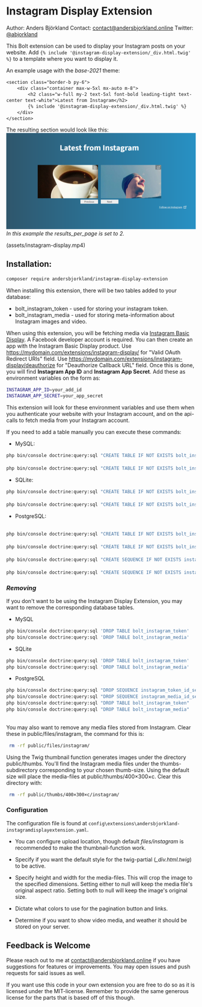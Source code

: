 # Instagram Display Extension

Author: Anders Björkland
Contact: contact@andersbjorkland.online
Twitter: [@abjorkland](https://twitter.com/abjorkland)

This Bolt extension can be used to display your Instagram posts on your website. 
Add ``{% include '@instagram-display-extension/_div.html.twig' %}`` to a template where you want to display it.

An example usage with the *base-2021* theme:
```twig
<section class="border-b py-6">
    <div class="container max-w-5xl mx-auto m-8">
        <h2 class="w-full my-2 text-5xl font-bold leading-tight text-center text-white">Latest from Instagram</h2>
        {% include '@instagram-display-extension/_div.html.twig' %}
    </div>
</section>
```

The resulting section would look like this:
![Screenshot](assets/screenshot_splash.png)
*In this example the results_per_page is set to 2.*

(assets/instagram-display.mp4)

## Installation:

```bash
composer require andersbjorkland/instagram-display-extension
```

When installing this extension, there will be two tables added to your database:  
* bolt_instagram_token - used for storing your instagram token.
* bolt_instagram_media - used for storing meta-information about Instagram images and video.

When using this extension, you will be fetching media via [Instagram Basic Display](https://developers.facebook.com/docs/instagram-basic-display-api). 
A Facebook developer account is required. You can then create an app with the Instagram Basic Display product. 
Use https://mydomain.com/extensions/instagram-display/ for "Valid OAuth Redirect URIs" field.
Use https://mydomain.com/extensions/instagram-display/deauthorize for "Deauthorize Callback URL" field.
Once this is done, you will find **Instagram App ID** and **Instagram App Secret**. Add these as environment variables on the form as:  

```bash
INSTAGRAM_APP_ID=your_add_id
INSTAGRAM_APP_SECRET=your_app_secret
```

This extension will look for these environment variables and use them when you authenticate your website with your Instagram account, 
and on the api-calls to fetch media from your Instagram account.  
  
If you need to add a table manually you can execute these commands:  

* MySQL:
```bash
php bin/console doctrine:query:sql "CREATE TABLE IF NOT EXISTS bolt_instagram_token (id INT AUTO_INCREMENT NOT NULL, token VARCHAR(255) DEFAULT NULL, expires_in DATETIME DEFAULT NULL, instagram_user_id VARCHAR(255) DEFAULT NULL, PRIMARY KEY(id))"

php bin/console doctrine:query:sql "CREATE TABLE IF NOT EXISTS bolt_instagram_media (id INT AUTO_INCREMENT NOT NULL, instagram_id VARCHAR(255) NOT NULL, media_type VARCHAR(255) NOT NULL, caption LONGTEXT CHARACTER SET utf8mb4 COLLATE utf8mb4_unicode_ci DEFAULT NULL, timestamp VARCHAR(255) NOT NULL, filepath VARCHAR(255) DEFAULT NULL, instagram_url TEXT DEFAULT NULL, permalink VARCHAR(255) DEFAULT NULL, instagram_username VARCHAR(255) DEFAULT NULL, PRIMARY KEY(id))"
```

* SQLite:
```bash
php bin/console doctrine:query:sql "CREATE TABLE IF NOT EXISTS bolt_instagram_token (id INTEGER PRIMARY KEY AUTOINCREMENT NOT NULL, token VARCHAR(255) DEFAULT NULL, expires_in DATETIME DEFAULT NULL, instagram_user_id VARCHAR(255) DEFAULT NULL)"

php bin/console doctrine:query:sql "CREATE TABLE IF NOT EXISTS bolt_instagram_media (id INTEGER PRIMARY KEY AUTOINCREMENT NOT NULL, instagram_id VARCHAR(255) NOT NULL, media_type VARCHAR(255) NOT NULL, caption CLOB DEFAULT NULL, timestamp VARCHAR(255) NOT NULL, instagram_url VARCHAR(255) NOT NULL, filepath VARCHAR(255) DEFAULT NULL, permalink VARCHAR(255) DEFAULT NULL, instagram_username VARCHAR(255) DEFAULT NULL)"
```

* PostgreSQL:
```bash

php bin/console doctrine:query:sql "CREATE TABLE IF NOT EXISTS bolt_instagram_token (id INT NOT NULL, token VARCHAR(255) DEFAULT NULL, expires_in TIMESTAMP(0) WITHOUT TIME ZONE DEFAULT NULL, instagram_user_id VARCHAR(255) DEFAULT NULL, PRIMARY KEY(id))"

php bin/console doctrine:query:sql "CREATE TABLE IF NOT EXISTS bolt_instagram_media (id INT NOT NULL, instagram_id VARCHAR(255) NOT NULL, media_type VARCHAR(255) NOT NULL, caption TEXT DEFAULT NULL, timestamp VARCHAR(255) NOT NULL, filepath VARCHAR(255) DEFAULT NULL, instagram_url VARCHAR(255) DEFAULT NULL, permalink VARCHAR(255) DEFAULT NULL, instagram_username VARCHAR(255) DEFAULT NULL, PRIMARY KEY(id))"

php bin/console doctrine:query:sql "CREATE SEQUENCE IF NOT EXISTS instagram_token_id_seq INCREMENT BY 1 MINVALUE 1 START 1"

php bin/console doctrine:query:sql "CREATE SEQUENCE IF NOT EXISTS instagram_media_id_seq INCREMENT BY 1 MINVALUE 1 START 1"
```



### *Removing*  
If you don't want to be using the Instagram Display Extension, you may want to remove the corresponding database tables.

* MySQL
```bash
php bin/console doctrine:query:sql 'DROP TABLE bolt_instagram_token'
php bin/console doctrine:query:sql 'DROP TABLE bolt_instagram_media'
```

* SQLite
```bash
php bin/console doctrine:query:sql 'DROP TABLE bolt_instagram_token'
php bin/console doctrine:query:sql 'DROP TABLE bolt_instagram_media'
```

* PostgreSQL
```bash
php bin/console doctrine:query:sql "DROP SEQUENCE instagram_token_id_seq CASCADE"
php bin/console doctrine:query:sql "DROP SEQUENCE instagram_media_id_seq CASCADE"
php bin/console doctrine:query:sql "DROP TABLE bolt_instagram_token"
php bin/console doctrine:query:sql "DROP TABLE bolt_instagram_media"
     
```

You may also want to remove any media files stored from Instagram. Clear these in public/files/instagram, the command for this is:  
```bash
 rm -rf public/files/instagram/
```

Using the Twig thumbnail function generates images under the directory public/thumbs. You'll find the Instagram media files under the thumbs-subdirectory corresponding to your chosen thumb-size. Using the default size will place the media-files at public/thumbs/400×300×c. Clear this directory with:  
```bash
 rm -rf public/thumbs/400×300×c/instagram/
```

### Configuration
The configuration file is found at ``config\extensions\andersbjorkland-instagramdisplayextension.yaml``. 

* You can configure upload location, though default *files/instagram* is recommended to make the thumbnail-function work. 

* Specify if you want the default style for the twig-partial (*_div.html.twig*) to be active.

* Specify height and width for the media-files. This will crop the image to the specified dimensions. Setting either to null will keep the media file's original aspect ratio. Setting both to null will keep the image's original size.

* Dictate what colors to use for the pagination button and links.

* Determine if you want to show video media, and weather it should be stored on your server.


## Feedback is Welcome
Please reach out to me at contact@andersbjorkland.online if you have suggestions for features or improvements. You may open issues and push requests for said issues as well.   
  
If you want use this code in your own extension you are free to do so as it is licensed under the MIT-license. Remember to provide the same generous license for the parts that is based off of this though.
